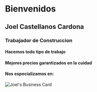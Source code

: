 # Bienvenidos

## Joel Castellanos Cardona

### Trabajador de Construccion

#### Hacemos todo tipo de trabajo
#### Mejores precios garantizados en la cuidad
#### Nos especializamos en:
        
<img src="https://media.istockphoto.com/vectors/home-repair-logo-vector-illustrations-vector-id1151561707?k=20&m=1151561707&s=612x612&w=0&h=CP0N_NONisD9On5Ge9UIow6tn_A52gGbOm1wiIMmoZ8=" alt="Joel's Business Card">
 
